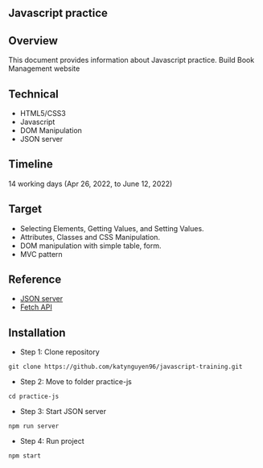 ## Javascript practice

## Overview
This document provides information about Javascript practice. Build Book Management website

## Technical
- HTML5/CSS3
- Javascript
- DOM Manipulation
- JSON server

## Timeline
14 working days (Apr 26, 2022, to June 12, 2022)

## Target
- Selecting Elements, Getting Values, and Setting Values.
- Attributes, Classes and CSS Manipulation.
- DOM manipulation with simple table, form.
- MVC pattern

## Reference
- [JSON server](https://github.com/typicode/json-server)
- [Fetch API](https://developer.mozilla.org/en-US/docs/Web/API/Fetch_API/Using_Fetch)

## Installation
- Step 1: Clone repository
```
git clone https://github.com/katynguyen96/javascript-training.git
```
- Step 2: Move to folder practice-js
```
cd practice-js
```
- Step 3: Start JSON server
```
npm run server
```
- Step 4: Run project
```
npm start
```
